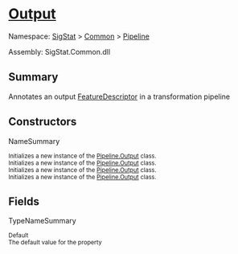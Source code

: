 # [Output](./Output.md)

Namespace: [SigStat]() > [Common](./../README.md) > [Pipeline](./README.md)

Assembly: SigStat.Common.dll

## Summary
Annotates an output [FeatureDescriptor](https://github.com/hargitomi97/sigstat/blob/master/docs/md/SigStat/Common/FeatureDescriptor.md) in a transformation pipeline

## Constructors

NameSummary

<sub>Initializes a new instance of the [Pipeline.Output](https://github.com/hargitomi97/sigstat/blob/master/docs/md/SigStat/Common/Pipeline/Output.md) class.</sub><br><sub>Initializes a new instance of the [Pipeline.Output](https://github.com/hargitomi97/sigstat/blob/master/docs/md/SigStat/Common/Pipeline/Output.md) class.</sub><br>
<sub>Initializes a new instance of the [Pipeline.Output](https://github.com/hargitomi97/sigstat/blob/master/docs/md/SigStat/Common/Pipeline/Output.md) class.</sub><br><sub>Initializes a new instance of the [Pipeline.Output](https://github.com/hargitomi97/sigstat/blob/master/docs/md/SigStat/Common/Pipeline/Output.md) class.</sub><br>


## Fields

TypeNameSummary

<sub>Default</sub><br><sub>The default value for the property</sub><br><br>


